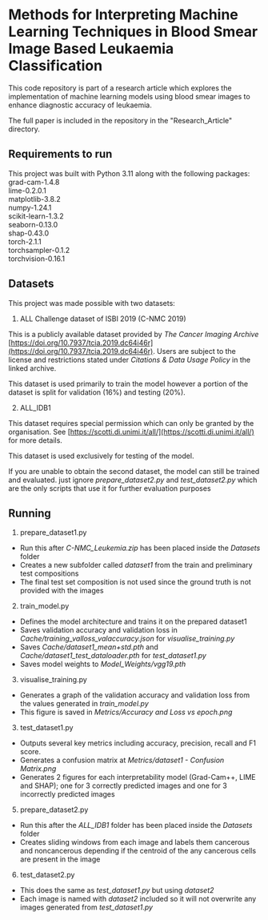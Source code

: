 # Methods for Interpreting Machine Learning Techniques in Blood Smear Image Based Leukaemia Classification

This code repository is part of a research article which explores the implementation of machine learning models using blood smear images to enhance diagnostic accuracy of leukaemia.

The full paper is included in the repository in the "Research_Article" directory.


## Requirements to run
This project was built with Python 3.11 along with the following packages:  
grad-cam-1.4.8  
lime-0.2.0.1  
matplotlib-3.8.2  
numpy-1.24.1  
scikit-learn-1.3.2  
seaborn-0.13.0  
shap-0.43.0  
torch-2.1.1  
torchsampler-0.1.2  
torchvision-0.16.1  


## Datasets
This project was made possible with two datasets:
1. ALL Challenge dataset of ISBI 2019 (C-NMC 2019)

This is a publicly available dataset provided by _The Cancer Imaging Archive_ [https://doi.org/10.7937/tcia.2019.dc64i46r](https://doi.org/10.7937/tcia.2019.dc64i46r).
Users are subject to the license and restrictions stated under _Citations & Data Usage Policy_ in the linked archive.

This dataset is used primarily to train the model however a portion of the dataset is split for validation (16%) and testing (20%).

2. ALL_IDB1 

This dataset requires special permission which can only be granted by the organisation.
See [https://scotti.di.unimi.it/all/](https://scotti.di.unimi.it/all/) for more details.

This dataset is used exclusively for testing of the model.

If you are unable to obtain the second dataset, the model can still be trained and evaluated.
just ignore _prepare_dataset2.py_ and _test_dataset2.py_ which are the only scripts that use it for further evaluation purposes


## Running
1. prepare_dataset1.py
- Run this after _C-NMC_Leukemia.zip_ has been placed inside the _Datasets_ folder
- Creates a new subfolder called _dataset1_ from the train and preliminary test compositions
- The final test set composition is not used since the ground truth is not provided with the images

2. train_model.py
- Defines the model architecture and trains it on the prepared dataset1
- Saves validation accuracy and validation loss in _Cache/training_valloss_valaccuracy.json_ for _visualise_training.py_
- Saves _Cache/dataset1_mean+std.pth_ and _Cache/dataset1_test_dataloader.pth_ for _test_dataset1.py_
- Saves model weights to _Model_Weights/vgg19.pth_

3. visualise_training.py
- Generates a graph of the validation accuracy and validation loss from the values generated in _train_model.py_
- This figure is saved in _Metrics/Accuracy and Loss vs epoch.png_

3. test_dataset1.py
- Outputs several key metrics including accuracy, precision, recall and F1 score.
- Generates a confusion matrix at _Metrics/dataset1 - Confusion Matrix.png_
- Generates 2 figures for each interpretability model (Grad-Cam++, LIME and SHAP); one for 3 correctly predicted images and one for 3 incorrectly predicted images

5. prepare_dataset2.py
- Run this after the _ALL_IDB1_ folder has been placed inside the _Datasets_ folder
- Creates sliding windows from each image and labels them cancerous and noncancerous depending if the centroid of the any cancerous cells are present in the image

6. test_dataset2.py
- This does the same as _test_dataset1.py_ but using _dataset2_
- Each image is named with _dataset2_ included so it will not overwrite any images generated from _test_dataset1.py_
